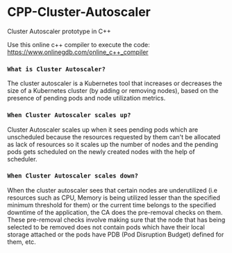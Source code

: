# CPP-Cluster-Autoscaler
Cluster Autoscaler prototype in C++

Use this online c++ compiler to execute the code: https://www.onlinegdb.com/online_c++_compiler

### ```What is Cluster Autoscaler?```
The cluster autoscaler is a Kubernetes tool that increases or decreases the size of a Kubernetes cluster (by adding or removing nodes), based on the presence of pending pods and node utilization metrics.

### ```When Cluster Autoscaler scales up?```
Cluster Autoscaler scales up when it sees pending pods which are unscheduled because the resources requested by them can't be allocated as lack of resources so it scales up
the number of nodes and the pending pods gets scheduled on the newly created nodes with the help of scheduler.

### ```When Cluster Autoscaler scales down?```
When the cluster autoscaler sees that certain nodes are underutilized (i.e resources such as CPU, Memory is being utilized lesser than the specified minimum threshold for them) or the current time belongs to the specified downtime of the application, the CA does the pre-removal checks on them. These pre-removal checks involve making sure that the node that has being selected to be removed does not contain pods which have their local storage attached or the pods have PDB (Pod Disruption Budget) defined for them, etc. 
